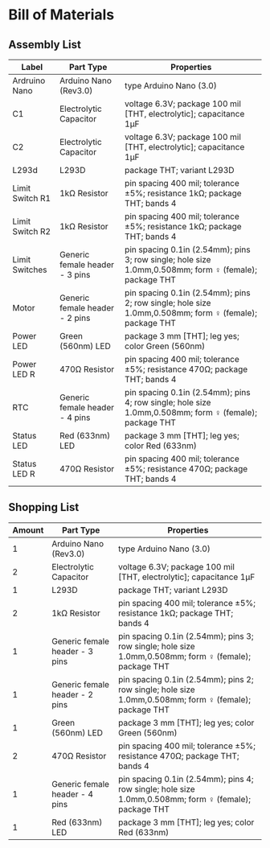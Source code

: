 # Bill of Materials

## Assembly List

| Label           | Part Type                      | Properties                                                                                            |
| --------------- | ------------------------------ | ----------------------------------------------------------------------------------------------------- |
| Ardruino Nano   | Arduino Nano (Rev3.0)          | type Arduino Nano (3.0)                                                                               |
| C1              | Electrolytic Capacitor         | voltage 6.3V; package 100 mil \[THT, electrolytic\]; capacitance 1µF                                  |
| C2              | Electrolytic Capacitor         | voltage 6.3V; package 100 mil \[THT, electrolytic\]; capacitance 1µF                                  |
| L293d           | L293D                          | package THT; variant L293D                                                                            |
| Limit Switch R1 | 1kΩ Resistor                   | pin spacing 400 mil; tolerance ±5%; resistance 1kΩ; package THT; bands 4                              |
| Limit Switch R2 | 1kΩ Resistor                   | pin spacing 400 mil; tolerance ±5%; resistance 1kΩ; package THT; bands 4                              |
| Limit Switches  | Generic female header - 3 pins | pin spacing 0.1in (2.54mm); pins 3; row single; hole size 1.0mm,0.508mm; form ♀ (female); package THT |
| Motor           | Generic female header - 2 pins | pin spacing 0.1in (2.54mm); pins 2; row single; hole size 1.0mm,0.508mm; form ♀ (female); package THT |
| Power LED       | Green (560nm) LED              | package 3 mm \[THT\]; leg yes; color Green (560nm)                                                    |
| Power LED R     | 470Ω Resistor                  | pin spacing 400 mil; tolerance ±5%; resistance 470Ω; package THT; bands 4                             |
| RTC             | Generic female header - 4 pins | pin spacing 0.1in (2.54mm); pins 4; row single; hole size 1.0mm,0.508mm; form ♀ (female); package THT |
| Status LED      | Red (633nm) LED                | package 3 mm \[THT\]; leg yes; color Red (633nm)                                                      |
| Status LED R    | 470Ω Resistor                  | pin spacing 400 mil; tolerance ±5%; resistance 470Ω; package THT; bands 4                             |


## Shopping List

| Amount | Part Type                      | Properties                                                                                            |
| ------ | ------------------------------ | ----------------------------------------------------------------------------------------------------- |
| 1      | Arduino Nano (Rev3.0)          | type Arduino Nano (3.0)                                                                               |
| 2      | Electrolytic Capacitor         | voltage 6.3V; package 100 mil \[THT, electrolytic\]; capacitance 1µF                                  |
| 1      | L293D                          | package THT; variant L293D                                                                            |
| 2      | 1kΩ Resistor                   | pin spacing 400 mil; tolerance ±5%; resistance 1kΩ; package THT; bands 4                              |
| 1      | Generic female header - 3 pins | pin spacing 0.1in (2.54mm); pins 3; row single; hole size 1.0mm,0.508mm; form ♀ (female); package THT |
| 1      | Generic female header - 2 pins | pin spacing 0.1in (2.54mm); pins 2; row single; hole size 1.0mm,0.508mm; form ♀ (female); package THT |
| 1      | Green (560nm) LED              | package 3 mm \[THT\]; leg yes; color Green (560nm)                                                    |
| 2      | 470Ω Resistor                  | pin spacing 400 mil; tolerance ±5%; resistance 470Ω; package THT; bands 4                             |
| 1      | Generic female header - 4 pins | pin spacing 0.1in (2.54mm); pins 4; row single; hole size 1.0mm,0.508mm; form ♀ (female); package THT |
| 1      | Red (633nm) LED                | package 3 mm \[THT\]; leg yes; color Red (633nm)                                                      |
